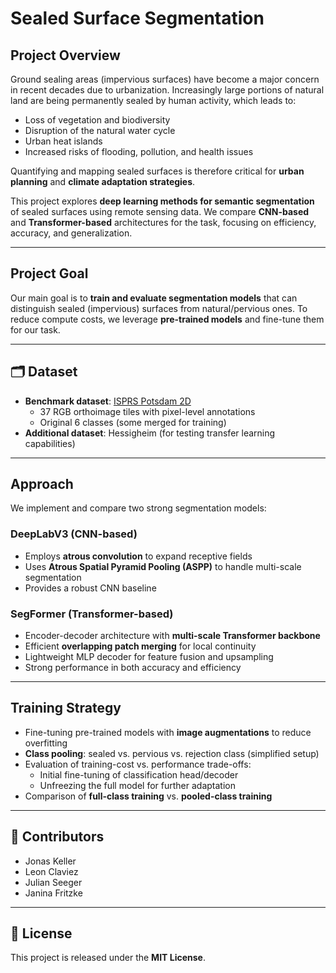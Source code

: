 # Sealed Surface Segmentation  

## Project Overview  
Ground sealing areas (impervious surfaces) have become a major concern in recent decades due to urbanization. Increasingly large portions of natural land are being permanently sealed by human activity, which leads to:  
- Loss of vegetation and biodiversity
- Disruption of the natural water cycle
- Urban heat islands
- Increased risks of flooding, pollution, and health issues

Quantifying and mapping sealed surfaces is therefore critical for **urban planning** and **climate adaptation strategies**.  

This project explores **deep learning methods for semantic segmentation** of sealed surfaces using remote sensing data. We compare **CNN-based** and **Transformer-based** architectures for the task, focusing on efficiency, accuracy, and generalization.  

---

## Project Goal  
Our main goal is to **train and evaluate segmentation models** that can distinguish sealed (impervious) surfaces from natural/pervious ones. To reduce compute costs, we leverage **pre-trained models** and fine-tune them for our task.  

---

## 🗂 Dataset  
- **Benchmark dataset**: [ISPRS Potsdam 2D](https://www.isprs.org/resources/datasets/benchmarks/UrbanSemLab/2d-sem-label-potsdam.aspx)
  - 37 RGB orthoimage tiles with pixel-level annotations  
  - Original 6 classes (some merged for training)  
- **Additional dataset**: Hessigheim (for testing transfer learning capabilities)  

---

## Approach  

We implement and compare two strong segmentation models:  

### DeepLabV3 (CNN-based)  
- Employs **atrous convolution** to expand receptive fields  
- Uses **Atrous Spatial Pyramid Pooling (ASPP)** to handle multi-scale segmentation  
- Provides a robust CNN baseline  

### SegFormer (Transformer-based)  
- Encoder-decoder architecture with **multi-scale Transformer backbone**  
- Efficient **overlapping patch merging** for local continuity  
- Lightweight MLP decoder for feature fusion and upsampling  
- Strong performance in both accuracy and efficiency  

---

## Training Strategy  
- Fine-tuning pre-trained models with **image augmentations** to reduce overfitting  
- **Class pooling**: sealed vs. pervious vs. rejection class (simplified setup)  
- Evaluation of training-cost vs. performance trade-offs:  
  - Initial fine-tuning of classification head/decoder  
  - Unfreezing the full model for further adaptation  
- Comparison of **full-class training** vs. **pooled-class training**  

---

## 👥 Contributors  
- Jonas Keller
- Leon Claviez
- Julian Seeger
- Janina Fritzke

---

## 📜 License  
This project is released under the **MIT License**.


